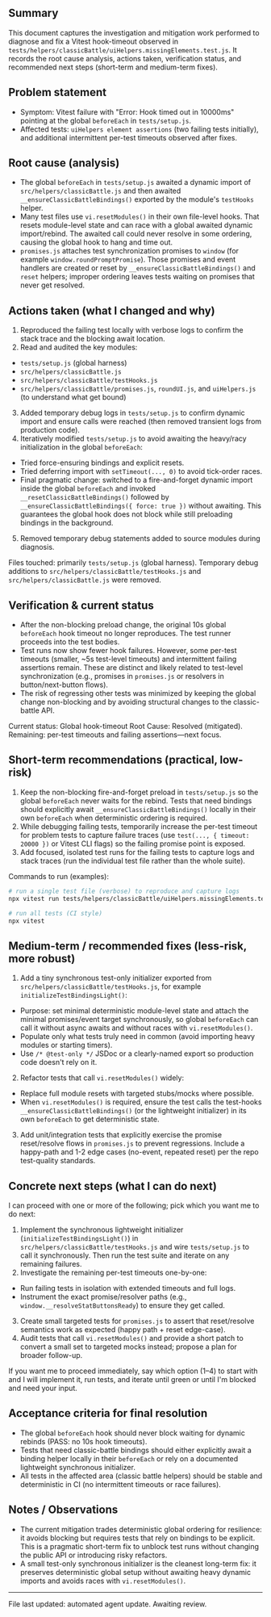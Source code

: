 ## Summary

This document captures the investigation and mitigation work performed to diagnose and fix a Vitest hook-timeout observed in `tests/helpers/classicBattle/uiHelpers.missingElements.test.js`. It records the root cause analysis, actions taken, verification status, and recommended next steps (short-term and medium-term fixes).

## Problem statement

- Symptom: Vitest failure with "Error: Hook timed out in 10000ms" pointing at the global `beforeEach` in `tests/setup.js`.
- Affected tests: `uiHelpers element assertions` (two failing tests initially), and additional intermittent per-test timeouts observed after fixes.

## Root cause (analysis)

- The global `beforeEach` in `tests/setup.js` awaited a dynamic import of `src/helpers/classicBattle.js` and then awaited `__ensureClassicBattleBindings()` exported by the module's `testHooks` helper.
- Many test files use `vi.resetModules()` in their own file-level hooks. That resets module-level state and can race with a global awaited dynamic import/rebind. The awaited call could never resolve in some ordering, causing the global hook to hang and time out.
- `promises.js` attaches test synchronization promises to `window` (for example `window.roundPromptPromise`). Those promises and event handlers are created or reset by `__ensureClassicBattleBindings()` and `reset` helpers; improper ordering leaves tests waiting on promises that never get resolved.

## Actions taken (what I changed and why)

1. Reproduced the failing test locally with verbose logs to confirm the stack trace and the blocking await location.
2. Read and audited the key modules:

- `tests/setup.js` (global harness)
- `src/helpers/classicBattle.js`
- `src/helpers/classicBattle/testHooks.js`
- `src/helpers/classicBattle/promises.js`, `roundUI.js`, and `uiHelpers.js` (to understand what get bound)

3. Added temporary debug logs in `tests/setup.js` to confirm dynamic import and ensure calls were reached (then removed transient logs from production code).
4. Iteratively modified `tests/setup.js` to avoid awaiting the heavy/racy initialization in the global `beforeEach`:

- Tried force-ensuring bindings and explicit resets.
- Tried deferring import with `setTimeout(..., 0)` to avoid tick-order races.
- Final pragmatic change: switched to a fire-and-forget dynamic import inside the global `beforeEach` and invoked `__resetClassicBattleBindings()` followed by `__ensureClassicBattleBindings({ force: true })` without awaiting. This guarantees the global hook does not block while still preloading bindings in the background.

5. Removed temporary debug statements added to source modules during diagnosis.

Files touched: primarily `tests/setup.js` (global harness). Temporary debug additions to `src/helpers/classicBattle/testHooks.js` and `src/helpers/classicBattle.js` were removed.

## Verification & current status

- After the non-blocking preload change, the original 10s global `beforeEach` hook timeout no longer reproduces. The test runner proceeds into the test bodies.
- Test runs now show fewer hook failures. However, some per-test timeouts (smaller, ~5s test-level timeouts) and intermittent failing assertions remain. These are distinct and likely related to test-level synchronization (e.g., promises in `promises.js` or resolvers in button/next-button flows).
- The risk of regressing other tests was minimized by keeping the global change non-blocking and by avoiding structural changes to the classic-battle API.

Current status: Global hook-timeout Root Cause: Resolved (mitigated). Remaining: per-test timeouts and failing assertions—next focus.

## Short-term recommendations (practical, low-risk)

1. Keep the non-blocking fire-and-forget preload in `tests/setup.js` so the global `beforeEach` never waits for the rebind. Tests that need bindings should explicitly await `__ensureClassicBattleBindings()` locally in their own `beforeEach` when deterministic ordering is required.
2. While debugging failing tests, temporarily increase the per-test timeout for problem tests to capture failure traces (use `test(..., { timeout: 20000 })` or Vitest CLI flags) so the failing promise point is exposed.
3. Add focused, isolated test runs for the failing tests to capture logs and stack traces (run the individual test file rather than the whole suite).

Commands to run (examples):

```bash
# run a single test file (verbose) to reproduce and capture logs
npx vitest run tests/helpers/classicBattle/uiHelpers.missingElements.test.js --reporter verbose

# run all tests (CI style)
npx vitest
```

## Medium-term / recommended fixes (less-risk, more robust)

1. Add a tiny synchronous test-only initializer exported from `src/helpers/classicBattle/testHooks.js`, for example `initializeTestBindingsLight()`:

- Purpose: set minimal deterministic module-level state and attach the minimal promises/event target synchronously, so global `beforeEach` can call it without async awaits and without races with `vi.resetModules()`.
- Populate only what tests truly need in common (avoid importing heavy modules or starting timers).
- Use `/* @test-only */` JSDoc or a clearly-named export so production code doesn't rely on it.

2. Refactor tests that call `vi.resetModules()` widely:

- Replace full module resets with targeted stubs/mocks where possible.
- When `vi.resetModules()` is required, ensure the test calls the test-hooks `__ensureClassicBattleBindings()` (or the lightweight initializer) in its own `beforeEach` to get deterministic state.

3. Add unit/integration tests that explicitly exercise the promise reset/resolve flows in `promises.js` to prevent regressions. Include a happy-path and 1-2 edge cases (no-event, repeated reset) per the repo test-quality standards.

## Concrete next steps (what I can do next)

I can proceed with one or more of the following; pick which you want me to do next:

1. Implement the synchronous lightweight initializer (`initializeTestBindingsLight()`) in `src/helpers/classicBattle/testHooks.js` and wire `tests/setup.js` to call it synchronously. Then run the test suite and iterate on any remaining failures.
2. Investigate the remaining per-test timeouts one-by-one:

- Run failing tests in isolation with extended timeouts and full logs.
- Instrument the exact promise/resolver paths (e.g., `window.__resolveStatButtonsReady`) to ensure they get called.

3. Create small targeted tests for `promises.js` to assert that reset/resolve semantics work as expected (happy path + reset edge-case).
4. Audit tests that call `vi.resetModules()` and provide a short patch to convert a small set to targeted mocks instead; propose a plan for broader follow-up.

If you want me to proceed immediately, say which option (1–4) to start with and I will implement it, run tests, and iterate until green or until I'm blocked and need your input.

## Acceptance criteria for final resolution

- The global `beforeEach` hook should never block waiting for dynamic rebinds (PASS: no 10s hook timeouts).
- Tests that need classic-battle bindings should either explicitly await a binding helper locally in their `beforeEach` or rely on a documented lightweight synchronous initializer.
- All tests in the affected area (classic battle helpers) should be stable and deterministic in CI (no intermittent timeouts or race failures).

## Notes / Observations

- The current mitigation trades deterministic global ordering for resilience: it avoids blocking but requires tests that rely on bindings to be explicit. This is a pragmatic short-term fix to unblock test runs without changing the public API or introducing risky refactors.
- A small test-only synchronous initializer is the cleanest long-term fix: it preserves deterministic global setup without awaiting heavy dynamic imports and avoids races with `vi.resetModules()`.

---

File last updated: automated agent update. Awaiting review.
